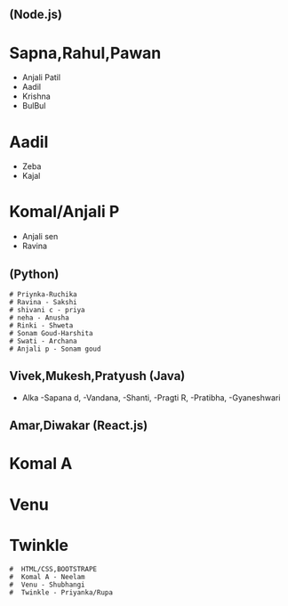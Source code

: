 
## (Node.js)
# Sapna,Rahul,Pawan
- Anjali Patil
- Aadil
- Krishna
- BulBul
# Aadil
- Zeba
- Kajal
# Komal/Anjali P
- Anjali sen
- Ravina

## (Python)
    # Priynka-Ruchika
    # Ravina - Sakshi
    # shivani c - priya
    # neha - Anusha
    # Rinki - Shweta
    # Sonam Goud-Harshita
    # Swati - Archana
    # Anjali p - Sonam goud

## Vivek,Mukesh,Pratyush (Java)
- Alka
-Sapana d,
-Vandana,
-Shanti,
-Pragti R,
-Pratibha,
-Gyaneshwari

## Amar,Diwakar (React.js)
# Komal A
# Venu 
# Twinkle
    
    #  HTML/CSS,BOOTSTRAPE
    #  Komal A - Neelam
    #  Venu - Shubhangi
    #  Twinkle - Priyanka/Rupa
